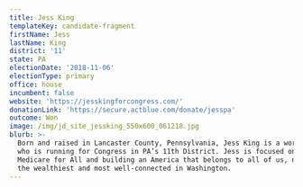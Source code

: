```yaml
---
title: Jess King
templateKey: candidate-fragment
firstName: Jess
lastName: King
district: '11'
state: PA
electionDate: '2018-11-06'
electionType: primary
office: house
incumbent: false
website: 'https://jesskingforcongress.com/'
donationLink: 'https://secure.actblue.com/donate/jesspa'
outcome: Won
image: /img/jd_site_jessking_550x600_061218.jpg
blurb: >-
  Born and raised in Lancaster County, Pennsylvania, Jess King is a working mom
  who is running for Congress in PA’s 11th District. Jess is focused on passing
  Medicare for All and building an America that belongs to all of us, not just
  the wealthiest and most well-connected in Washington.
---
```


